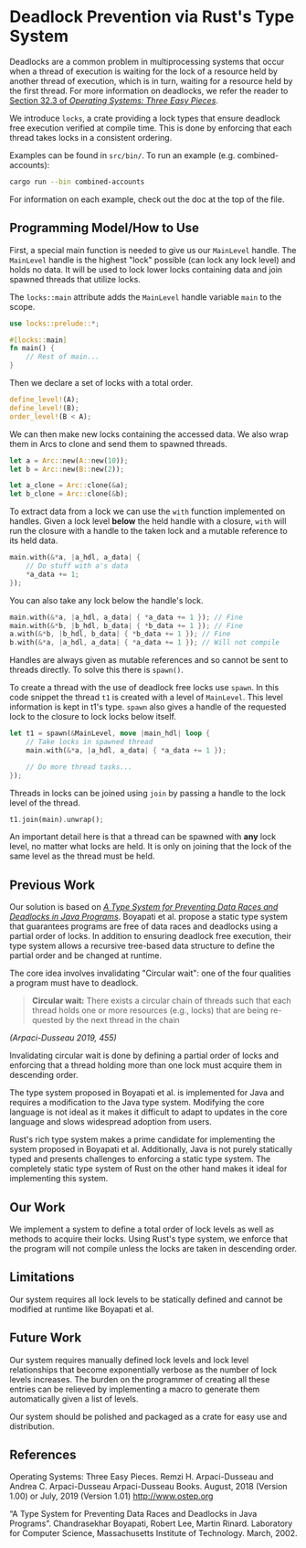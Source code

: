 # Deadlock Prevention via Rust's Type System

Deadlocks are a common problem in multiprocessing systems that occur when a thread of execution is waiting for the lock of a resource held by another thread of execution, which is in turn, waiting for a resource held by the first thread. For more information on deadlocks, we refer the reader to [Section 32.3 of *Operating Systems: Three Easy Pieces*](https://pages.cs.wisc.edu/~remzi/OSTEP/threads-bugs.pdf).

We introduce `locks`, a crate providing a lock types that ensure deadlock free execution verified at compile time. This is done by enforcing that each thread takes locks in a consistent ordering.

Examples can be found in `src/bin/`. To run an example (e.g. combined-accounts):

```sh
cargo run --bin combined-accounts
```

For information on each example, check out the doc at the top of the file.

## Programming Model/How to Use

First, a special main function is needed to give us our `MainLevel` handle. The `MainLevel` handle is the highest "lock" possible (can lock any lock level) and holds no data. It will be used to lock lower locks containing data and join spawned threads that utilize locks.

The `locks::main` attribute adds the `MainLevel` handle variable `main` to the scope.

```rust
use locks::prelude::*;

#[locks::main]
fn main() {
    // Rest of main...
}
```

Then we declare a set of locks with a total order.

```rust
define_level!(A);
define_level!(B);
order_level!(B < A);
```

We can then make new locks containing the accessed data. We also wrap them in Arcs to clone and send them to spawned threads.

```rust
let a = Arc::new(A::new(10));
let b = Arc::new(B::new(2));

let a_clone = Arc::clone(&a);
let b_clone = Arc::clone(&b);
```

To extract data from a lock we can use the `with` function implemented on handles. Given a lock level **below** the held handle with a closure, `with` will run the closure with a handle to the taken lock and a mutable reference to its held data.

```rust
main.with(&*a, |a_hdl, a_data| {
    // Do stuff with a's data
    *a_data += 1;
});
```

You can also take any lock below the handle's lock.

```rust
main.with(&*a, |a_hdl, a_data| { *a_data += 1 }); // Fine
main.with(&*b, |b_hdl, b_data| { *b_data += 1 }); // Fine
a.with(&*b, |b_hdl, b_data| { *b_data += 1 }); // Fine
b.with(&*a, |a_hdl, a_data| { *a_data += 1 }); // Will not compile
```

Handles are always given as mutable references and so cannot be sent to threads directly. To solve this there is `spawn()`.

To create a thread with the use of deadlock free locks use `spawn`. In this code snippet the thread `t1` is created with a level of `MainLevel`. This level information is kept in t1's type. `spawn` also gives a handle of the requested lock to the closure to lock locks below itself.

```rust
let t1 = spawn(&MainLevel, move |main_hdl| loop {
    // Take locks in spawned thread
    main.with(&*a, |a_hdl, a_data| { *a_data += 1 });

    // Do more thread tasks...
});
```

Threads in locks can be joined using `join` by passing a handle to the lock level of the thread.

```rust
t1.join(main).unwrap();
```

An important detail here is that a thread can be spawned with **any** lock level, no matter what locks are held. It is only on joining that the lock of the same level as the thread must be held.

## Previous Work

Our solution is based on [*A Type System for Preventing Data Races and Deadlocks in Java Programs*](#references). Boyapati et al. propose a static type system that guarantees programs are free of data races and deadlocks using a partial order of locks. In addition to ensuring deadlock free execution, their type system allows a recursive tree-based data structure to define the partial order and be changed at runtime.

The core idea involves invalidating "Circular wait": one of the four qualities a program must have to deadlock.

> **Circular wait:** There exists a circular chain of threads such that each thread holds one or more resources (e.g., locks) that are being re-quested by the next thread in the chain

*(Arpaci-Dusseau 2019, 455)*

Invalidating circular wait is done by defining a partial order of locks and enforcing that a thread holding more than one lock must acquire them in descending order.

The type system proposed in Boyapati et al. is implemented for Java and requires a modification to the Java type system. Modifying the core language is not ideal as it makes it difficult to adapt to updates in the core language and slows widespread adoption from users.

Rust's rich type system makes a prime candidate for implementing the system proposed in Boyapati et al. Additionally, Java is not purely statically typed and presents challenges to enforcing a static type system. The completely static type system of Rust on the other hand makes it ideal for implementing this system.

## Our Work

We implement a system to define a total order of lock levels as well as methods to acquire their locks. Using Rust's type system, we enforce that the program will not compile unless the locks are taken in descending order.

## Limitations

Our system requires all lock levels to be statically defined and cannot be modified at runtime like Boyapati et al.

## Future Work

Our system requires manually defined lock levels and lock level relationships that become exponentially verbose as the number of lock levels increases. The burden on the programmer of creating all these entries can be relieved by implementing a macro to generate them automatically given a list of levels.

Our system should be polished and packaged as a crate for easy use and distribution.

## References

Operating Systems: Three Easy Pieces. Remzi H. Arpaci-Dusseau and Andrea C. Arpaci-Dusseau Arpaci-Dusseau Books. August, 2018 (Version 1.00) or July, 2019 (Version 1.01) http://www.ostep.org

“A Type System for Preventing Data Races and Deadlocks in Java Programs”. Chandrasekhar Boyapati, Robert Lee, Martin Rinard. Laboratory for Computer Science, Massachusetts Institute of Technology. March, 2002.
